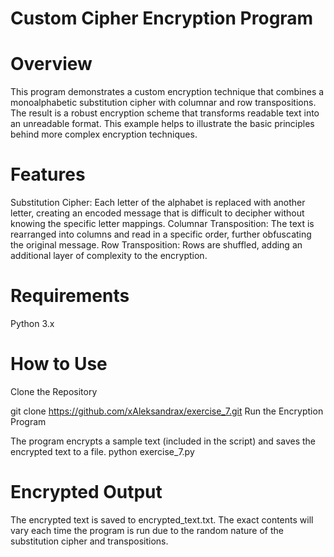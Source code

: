 # Custom Cipher Encryption Program

# Overview
This program demonstrates a custom encryption technique that combines a monoalphabetic substitution cipher with columnar and row transpositions. The result is a robust encryption scheme that transforms readable text into an unreadable format. This example helps to illustrate the basic principles behind more complex encryption techniques.

# Features
Substitution Cipher: Each letter of the alphabet is replaced with another letter, creating an encoded message that is difficult to decipher without knowing the specific letter mappings.
Columnar Transposition: The text is rearranged into columns and read in a specific order, further obfuscating the original message.
Row Transposition: Rows are shuffled, adding an additional layer of complexity to the encryption.

# Requirements
Python 3.x

# How to Use
Clone the Repository

git clone https://github.com/xAleksandrax/exercise_7.git
Run the Encryption Program

The program encrypts a sample text (included in the script) and saves the encrypted text to a file.
python exercise_7.py

# Encrypted Output
The encrypted text is saved to encrypted_text.txt. The exact contents will vary each time the program is run due to the random nature of the substitution cipher and transpositions.
